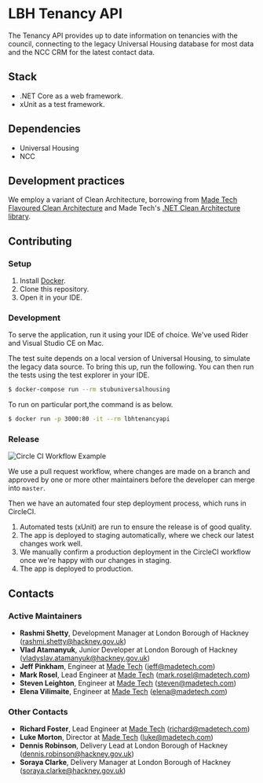 # LBH Tenancy API

The Tenancy API provides up to date information on tenancies with the council, connecting to the legacy Universal Housing database for most data and the NCC CRM for the latest contact data.

## Stack

- .NET Core as a web framework.
- xUnit as a test framework.

## Dependencies

- Universal Housing
- NCC

## Development practices

We employ a variant of Clean Architecture, borrowing from [Made Tech Flavoured Clean Architecture][mt-ca] and Made Tech's [.NET Clean Architecture library][dotnet-ca].

## Contributing

### Setup

1. Install [Docker][docker-download].
2. Clone this repository.
3. Open it in your IDE.

### Development

To serve the application, run it using your IDE of choice. We've used Rider and Visual Studio CE on Mac.

The test suite depends on a local version of Universal Housing, to simulate the legacy data source. To bring this up, run the following. You can then run the tests using the test explorer in your IDE.

```sh
$ docker-compose run --rm stubuniversalhousing
```
To run on particular port,the command is as below.
```sh
$ docker run -p 3000:80 -it --rm lbhtenancyapi
```

### Release

![Circle CI Workflow Example](docs/circle_ci_workflow.png)

We use a pull request workflow, where changes are made on a branch and approved by one or more other maintainers before the developer can merge into `master`.

Then we have an automated four step deployment process, which runs in CircleCI.

1. Automated tests (xUnit) are run to ensure the release is of good quality.
2. The app is deployed to staging automatically, where we check our latest changes work well.
3. We manually confirm a production deployment in the CircleCI workflow once we're happy with our changes in staging.
4. The app is deployed to production.

## Contacts

### Active Maintainers

- **Rashmi Shetty**, Development Manager at London Borough of Hackney (rashmi.shetty@hackney.gov.uk)
- **Vlad Atamanyuk**, Junior Developer at London Borough of Hackney (vladyslav.atamanyuk@hackney.gov.uk)
- **Jeff Pinkham**, Engineer at [Made Tech][made-tech] (jeff@madetech.com)
- **Mark Rosel**, Lead Engineer at [Made Tech][made-tech] (mark.rosel@madetech.com)
- **Steven Leighton**, Engineer at [Made Tech][made-tech] (steven@madetech.com)
- **Elena Vilimaite**, Engineer at [Made Tech][made-tech] (elena@madetech.com)

### Other Contacts

- **Richard Foster**, Lead Engineer at [Made Tech][made-tech] (richard@madetech.com)
- **Luke Morton**, Director at [Made Tech][made-tech] (luke@madetech.com)
- **Dennis Robinson**, Delivery Lead at London Borough of Hackney (dennis.robinson@hackney.gov.uk)
- **Soraya Clarke**, Delivery Manager at London Borough of Hackney (soraya.clarke@hackney.gov.uk)

[docker-download]: https://www.docker.com/products/docker-desktop
[mt-ca]: https://github.com/madetech/clean-architecture
[made-tech]: https://madetech.com/
[dotnet-ca]: https://github.com/madetech/dotnet-ca
